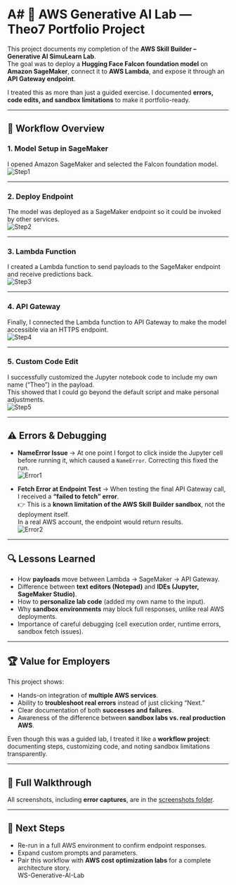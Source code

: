 # A# 🧠 AWS Generative AI Lab — Theo7 Portfolio Project  

This project documents my completion of the **AWS Skill Builder – Generative AI SimuLearn Lab**.  
The goal was to deploy a **Hugging Face Falcon foundation model** on **Amazon SageMaker**, connect it to **AWS Lambda**, and expose it through an **API Gateway endpoint**.  

I treated this as more than just a guided exercise. I documented **errors, code edits, and sandbox limitations** to make it portfolio-ready.  

---

## 🚀 Workflow Overview  

### **1. Model Setup in SageMaker**  
I opened Amazon SageMaker and selected the Falcon foundation model.  
![Step1](screenshots/step1_sagemaker_dashboard.png)  

---

### **2. Deploy Endpoint**  
The model was deployed as a SageMaker endpoint so it could be invoked by other services.  
![Step2](screenshots/step2_foundation_model.png)  

---

### **3. Lambda Function**  
I created a Lambda function to send payloads to the SageMaker endpoint and receive predictions back.  
![Step3](screenshots/step4_lambda_function.png)  

---

### **4. API Gateway**  
Finally, I connected the Lambda function to API Gateway to make the model accessible via an HTTPS endpoint.  
![Step4](screenshots/step5_api_gateway.png)  

---

### **5. Custom Code Edit**  
I successfully customized the Jupyter notebook code to include my own name (“Theo”) in the payload.  
This showed that I could go beyond the default script and make personal adjustments.  
![Step5](screenshots/step6_custom_code_theo.png)  

---

## ⚠️ Errors & Debugging  

- **NameError Issue** → At one point I forgot to click inside the Jupyter cell before running it, which caused a `NameError`. Correcting this fixed the run.  
![Error1](screenshots/error_nameerror.png)  

- **Fetch Error at Endpoint Test** → When testing the final API Gateway call, I received a **“failed to fetch” error**.  
👉 This is a **known limitation of the AWS Skill Builder sandbox**, not the deployment itself.  
In a real AWS account, the endpoint would return results.  
![Error2](screenshots/error_fetch.png)  

---

## 🔍 Lessons Learned  

- How **payloads** move between Lambda → SageMaker → API Gateway.  
- Difference between **text editors (Notepad)** and **IDEs (Jupyter, SageMaker Studio)**.  
- How to **personalize lab code** (added my own name to the input).  
- Why **sandbox environments** may block full responses, unlike real AWS deployments.  
- Importance of careful debugging (cell execution order, runtime errors, sandbox fetch issues).  

---

## 🏆 Value for Employers  

This project shows:  
- Hands-on integration of **multiple AWS services**.  
- Ability to **troubleshoot real errors** instead of just clicking “Next.”  
- Clear documentation of both **successes and failures**.  
- Awareness of the difference between **sandbox labs vs. real production AWS**.  

Even though this was a guided lab, I treated it like a **workflow project**: documenting steps, customizing code, and noting sandbox limitations transparently.  

---

## 📸 Full Walkthrough  

All screenshots, including **error captures**, are in the [screenshots folder](./screenshots).  

---

## 🔗 Next Steps  

- Re-run in a full AWS environment to confirm endpoint responses.  
- Expand custom prompts and parameters.  
- Pair this workflow with **AWS cost optimization labs** for a complete architecture story.  
WS-Generative-AI-Lab
